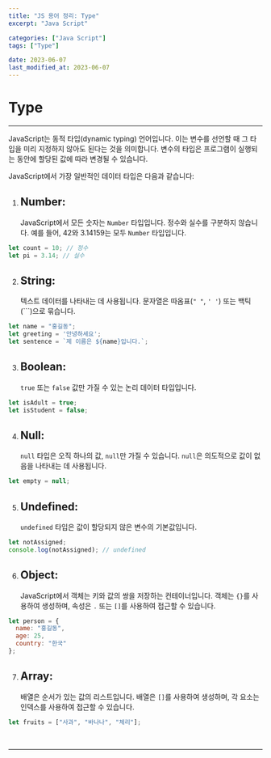 ```yaml
---
title: "JS 용어 정리: Type"
excerpt: "Java Script"

categories: ["Java Script"]
tags: ["Type"]

date: 2023-06-07
last_modified_at: 2023-06-07
---
```


# Type

---

 JavaScript는 동적 타입(dynamic typing) 언어입니다. 이는 변수를 선언할 때 그 타입을 미리 지정하지 않아도 된다는 것을 의미합니다. 변수의 타입은 프로그램이 실행되는 동안에 할당된 값에 따라 변경될 수 있습니다.

JavaScript에서 가장 일반적인 데이터 타입은 다음과 같습니다:

1. ## **Number**: 

   JavaScript에서 모든 숫자는 `Number` 타입입니다. 정수와 실수를 구분하지 않습니다. 예를 들어, 42와 3.14159는 모두 `Number` 타입입니다.

```js
let count = 10; // 정수
let pi = 3.14; // 실수
```

2. ## **String**: 

   텍스트 데이터를 나타내는 데 사용됩니다. 문자열은 따옴표(`" "`, `' '`) 또는 백틱(```)으로 묶습니다.

```js
let name = "홍길동";
let greeting = '안녕하세요';
let sentence = `제 이름은 ${name}입니다.`;
```

3. ## **Boolean**: 

   `true` 또는 `false` 값만 가질 수 있는 논리 데이터 타입입니다.

```js
let isAdult = true;
let isStudent = false;
```

4. ## **Null**: 

   `null` 타입은 오직 하나의 값, `null`만 가질 수 있습니다. `null`은 의도적으로 값이 없음을 나타내는 데 사용됩니다.

```js
let empty = null;
```

5. ## **Undefined**: 

   `undefined` 타입은 값이 할당되지 않은 변수의 기본값입니다.

```js
let notAssigned;
console.log(notAssigned); // undefined
```

6. ## **Object**: 

   JavaScript에서 객체는 키와 값의 쌍을 저장하는 컨테이너입니다. 객체는 `{}`를 사용하여 생성하며, 속성은 `.` 또는 `[]`를 사용하여 접근할 수 있습니다.

```js
let person = {
  name: "홍길동",
  age: 25,
  country: "한국"
};
```

7. ## **Array**: 

   배열은 순서가 있는 값의 리스트입니다. 배열은 `[]`를 사용하여 생성하며, 각 요소는 인덱스를 사용하여 접근할 수 있습니다.

```js
let fruits = ["사과", "바나나", "체리"];
```

<br>

---

<br>